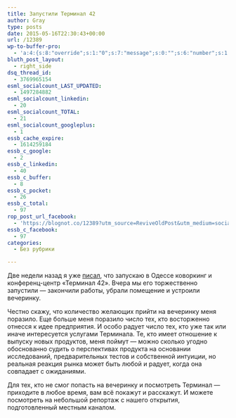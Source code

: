 ```yaml
---
title: Запустили Терминал 42
author: Gray
type: posts
date: 2015-05-16T22:30:43+00:00
url: /12389
wp-to-buffer-pro:
  - 'a:4:{s:8:"override";s:1:"0";s:7:"message";s:0:"";s:6:"number";s:1:"1";s:16:"alternateMessage";s:0:"";}'
bluth_post_layout:
  - right_side
dsq_thread_id:
  - 3769965154
esml_socialcount_LAST_UPDATED:
  - 1497284882
esml_socialcount_linkedin:
  - 20
esml_socialcount_TOTAL:
  - 21
esml_socialcount_googleplus:
  - 1
essb_cache_expire:
  - 1614259184
essb_c_google:
  - 2
essb_c_linkedin:
  - 40
essb_c_buffer:
  - 8
essb_c_pocket:
  - 26
essb_c_total:
  - 97
rop_post_url_facebook:
  - 'https://blognot.co/12389?utm_source=ReviveOldPost&utm_medium=social&utm_campaign=ReviveOldPost'
essb_c_facebook:
  - 97
categories:
  - Без рубрики

---
```








Две недели назад я уже [писал][1], что запускаю в Одессе коворкинг и конференц-центр &#171;Терминал 42&#187;. Вчера мы его торжественно запустили — закончили работы, убрали помещение и устроили вечеринку.

Честно скажу, что количество желающих прийти на вечеринку меня поразило. Еще больше меня поразило число тех, кто восторженно отнесся к идее предприятия. И особо радует число тех, кто уже так или иначе интересуется услугами Терминала. Те, кто имеет отношение к выпуску новых продуктов, меня поймут — можно сколько угодно обоснованно судить о перспективах продукта на основании исследований, предварительных тестов и собственной интуиции, но реальная реакция рынка может быть любой и радует, когда она совпадает с ожиданиями.

Для тех, кто не смог попасть на вечеринку и посмотреть Терминал — приходите в любое время, вам всё покажут и расскажут. И можете посмотреть на небольшой репортаж с нашего открытия, подготовленный местным каналом.

 [1]: http://blognot.co/12375
